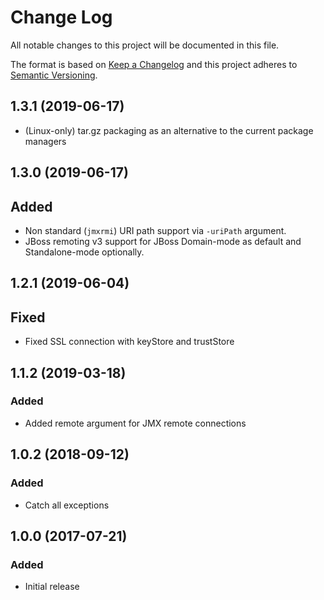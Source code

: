 # Change Log
All notable changes to this project will be documented in this file.

The format is based on [Keep a Changelog](http://keepachangelog.com/)
and this project adheres to [Semantic Versioning](http://semver.org/).

## 1.3.1 (2019-06-17)
- (Linux-only) tar.gz packaging as an alternative to the current package managers

## 1.3.0 (2019-06-17)
## Added
- Non standard (`jmxrmi`) URI path support via `-uriPath` argument.
- JBoss remoting v3 support for JBoss Domain-mode as default and Standalone-mode
  optionally.

## 1.2.1 (2019-06-04)
## Fixed
- Fixed SSL connection with keyStore and trustStore 

## 1.1.2 (2019-03-18)
### Added
- Added remote argument for JMX remote connections

## 1.0.2 (2018-09-12)
### Added
- Catch all exceptions

## 1.0.0 (2017-07-21)
### Added
- Initial release

